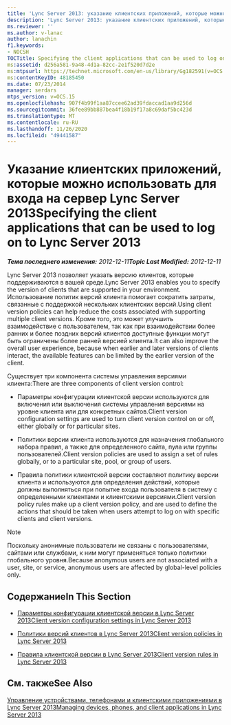 ```yaml
---
title: 'Lync Server 2013: указание клиентских приложений, которые можно использовать для входа на сервер Lync Server 2013'
description: 'Lync Server 2013: указание клиентских приложений, которые можно использовать для входа на сервер Lync Server 2013.'
ms.reviewer: ''
ms.author: v-lanac
author: lanachin
f1.keywords:
- NOCSH
TOCTitle: Specifying the client applications that can be used to log on to Lync Server 2013
ms:assetid: d256a581-9a48-4d1a-82cc-2e1f520d7d2e
ms:mtpsurl: https://technet.microsoft.com/en-us/library/Gg182591(v=OCS.15)
ms:contentKeyID: 48185450
ms.date: 07/23/2014
manager: serdars
mtps_version: v=OCS.15
ms.openlocfilehash: 907f4b99f1aa87ccee62ad39fdaccad1aa9d256d
ms.sourcegitcommit: 36fee89bb887bea4f18b19f17a8c69daf5bc423d
ms.translationtype: MT
ms.contentlocale: ru-RU
ms.lasthandoff: 11/26/2020
ms.locfileid: "49441587"
---
```

# <a name="specifying-the-client-applications-that-can-be-used-to-log-on-to-lync-server-2013"></a><span data-ttu-id="238de-103">Указание клиентских приложений, которые можно использовать для входа на сервер Lync Server 2013</span><span class="sxs-lookup"><span data-stu-id="238de-103">Specifying the client applications that can be used to log on to Lync Server 2013</span></span>

<div data-xmlns="http://www.w3.org/1999/xhtml">

<div class="topic" data-xmlns="http://www.w3.org/1999/xhtml" data-msxsl="urn:schemas-microsoft-com:xslt" data-cs="https://msdn.microsoft.com/">

<div data-asp="https://msdn2.microsoft.com/asp">



</div>

<div id="mainSection">

<div id="mainBody"><span data-ttu-id="238de-104">

<span> </span></span><span class="sxs-lookup"><span data-stu-id="238de-104">

<span> </span></span></span>

<span data-ttu-id="238de-105">_**Тема последнего изменения:** 2012-12-11_</span><span class="sxs-lookup"><span data-stu-id="238de-105">_**Topic Last Modified:** 2012-12-11_</span></span>

<span data-ttu-id="238de-106">Lync Server 2013 позволяет указать версию клиентов, которые поддерживаются в вашей среде.</span><span class="sxs-lookup"><span data-stu-id="238de-106">Lync Server 2013 enables you to specify the version of clients that are supported in your environment.</span></span> <span data-ttu-id="238de-107">Использование политик версий клиента помогает сократить затраты, связанные с поддержкой нескольких клиентских версий.</span><span class="sxs-lookup"><span data-stu-id="238de-107">Using client version policies can help reduce the costs associated with supporting multiple client versions.</span></span> <span data-ttu-id="238de-108">Кроме того, это может улучшить взаимодействие с пользователем, так как при взаимодействии более ранних и более поздних версий клиентов доступные функции могут быть ограничены более ранней версией клиента.</span><span class="sxs-lookup"><span data-stu-id="238de-108">It can also improve the overall user experience, because when earlier and later versions of clients interact, the available features can be limited by the earlier version of the client.</span></span>

<span data-ttu-id="238de-109">Существует три компонента системы управления версиями клиента:</span><span class="sxs-lookup"><span data-stu-id="238de-109">There are three components of client version control:</span></span>

  - <span data-ttu-id="238de-110">Параметры конфигурации клиентской версии используются для включения или выключения системы управления версиями на уровне клиента или для конкретных сайтов.</span><span class="sxs-lookup"><span data-stu-id="238de-110">Client version configuration settings are used to turn client version control on or off, either globally or for particular sites.</span></span>

  - <span data-ttu-id="238de-111">Политики версии клиента используются для назначения глобального набора правил, а также для определенного сайта, пула или группы пользователей.</span><span class="sxs-lookup"><span data-stu-id="238de-111">Client version policies are used to assign a set of rules globally, or to a particular site, pool, or group of users.</span></span>

  - <span data-ttu-id="238de-112">Правила политики клиентской версии составляют политику версии клиента и используются для определения действий, которые должны выполняться при попытке входа пользователя в систему с определенными клиентами и клиентскими версиями.</span><span class="sxs-lookup"><span data-stu-id="238de-112">Client version policy rules make up a client version policy, and are used to define the actions that should be taken when users attempt to log on with specific clients and client versions.</span></span>

<div>


> [!NOTE]  
> <span data-ttu-id="238de-113">Поскольку анонимные пользователи не связаны с пользователями, сайтами или службами, к ним могут применяться только политики глобального уровня.</span><span class="sxs-lookup"><span data-stu-id="238de-113">Because anonymous users are not associated with a user, site, or service, anonymous users are affected by global-level policies only.</span></span>



</div>

<div>

## <a name="in-this-section"></a><span data-ttu-id="238de-114">Содержание</span><span class="sxs-lookup"><span data-stu-id="238de-114">In This Section</span></span>

  - [<span data-ttu-id="238de-115">Параметры конфигурации клиентской версии в Lync Server 2013</span><span class="sxs-lookup"><span data-stu-id="238de-115">Client version configuration settings in Lync Server 2013</span></span>](lync-server-2013-client-version-configuration-settings.md)

  - [<span data-ttu-id="238de-116">Политики версий клиентов в Lync Server 2013</span><span class="sxs-lookup"><span data-stu-id="238de-116">Client version policies in Lync Server 2013</span></span>](lync-server-2013-client-version-policies.md)

  - [<span data-ttu-id="238de-117">Правила клиентской версии в Lync Server 2013</span><span class="sxs-lookup"><span data-stu-id="238de-117">Client version rules in Lync Server 2013</span></span>](lync-server-2013-client-version-rules.md)

</div>

<div>

## <a name="see-also"></a><span data-ttu-id="238de-118">См. также</span><span class="sxs-lookup"><span data-stu-id="238de-118">See Also</span></span>


[<span data-ttu-id="238de-119">Управление устройствами, телефонами и клиентскими приложениями в Lync Server 2013</span><span class="sxs-lookup"><span data-stu-id="238de-119">Managing devices, phones, and client applications in Lync Server 2013</span></span>](lync-server-2013-managing-devices-phones-and-client-applications.md)  
  

<span data-ttu-id="238de-120"></div>

</div>

<span> </span>

</div>

</div>

</span><span class="sxs-lookup"><span data-stu-id="238de-120"></div>

</div>

<span> </span>

</div>

</div>

</span></span></div>

